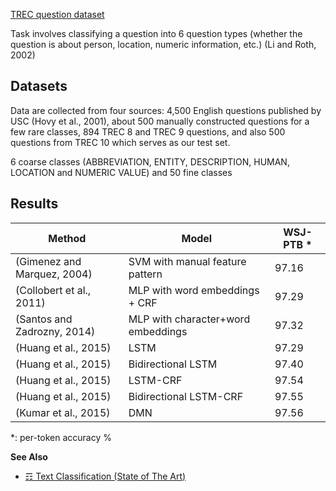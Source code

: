 [TREC question dataset](http://cogcomp.org/Data/QA/QC/)

Task involves classifying a question into 6 question types (whether the question is about person, location, numeric information, etc.) (Li and Roth, 2002)

## Datasets

Data are collected from four sources: 4,500 English questions published by USC (Hovy et al., 2001),
about 500 manually constructed questions for a few rare classes, 894 TREC 8 and TREC 9 questions,
and also 500 questions from TREC 10 which serves as our test set.

6 coarse classes (ABBREVIATION, ENTITY, DESCRIPTION, HUMAN, LOCATION and NUMERIC VALUE) and 50 fine classes

## Results

| Method                        | Model                              | WSJ-PTB * |
|-------------------------------|------------------------------------|--------------------------------|
| (Gimenez and Marquez, 2004)   | SVM with manual feature pattern    | 97.16                          |
| (Collobert et al., 2011)      | MLP with word embeddings + CRF     | 97.29                          |
| (Santos and Zadrozny, 2014)   | MLP with character+word embeddings | 97.32                          |
| (Huang et al., 2015)          | LSTM                               | 97.29                          |
| (Huang et al., 2015)          | Bidirectional LSTM                 | 97.40                          |
| (Huang et al., 2015)          | LSTM-CRF                           | 97.54                          |
| (Huang et al., 2015)          | Bidirectional LSTM-CRF             | 97.55                          |
| (Kumar et al., 2015)          | DMN                                | 97.56                          |

*: per-token accuracy %

**See Also**

* [☶ Text Classification (State of The Art)](https://github.com/magizbox/underthesea/wiki/English-NLP-SOTA#part-of-speech-tagging)
